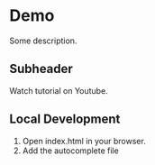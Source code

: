 # Demo

Some description.

## Subheader

Watch tutorial on Youtube.

## Local Development

1. Open index.html in your browser.
2. Add the autocomplete file